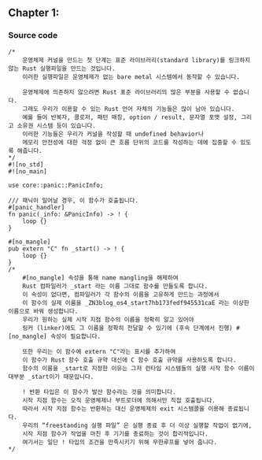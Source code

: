 ## Chapter 1:

### Source code

    /*
        운영체제 커널을 만드는 첫 단계는 표준 라이브러리(standard library)를 링크하지 않는 Rust 실행파일을 만드는 것입니다. 
        이러한 실행파일은 운영체제가 없는 bare metal 시스템에서 동작할 수 있습니다.

        운영체제에 의존하지 않으려면 Rust 표준 라이브러리의 많은 부분을 사용할 수 없습니다. 
        그래도 우리가 이용할 수 있는 Rust 언어 자체의 기능들은 많이 남아 있습니다. 
        예를 들어 반복자, 클로저, 패턴 매칭, option / result, 문자열 포맷 설정, 그리고 소유권 시스템 등이 있습니다. 
        이러한 기능들은 우리가 커널을 작성할 때 undefined behavior나 
        메모리 안전성에 대한 걱정 없이 큰 흐름 단위의 코드를 작성하는 데에 집중할 수 있도록 해줍니다.
    */
    #![no_std]
    #![no_main]

    use core::panic::PanicInfo;

    /// 패닉이 일어날 경우, 이 함수가 호출됩니다.
    #[panic_handler]
    fn panic(_info: &PanicInfo) -> ! {
        loop {}
    }

    #[no_mangle]
    pub extern "C" fn _start() -> ! {
        loop {}
    }
    /*
        #[no_mangle] 속성을 통해 name mangling을 해제하여 
        Rust 컴파일러가 _start 라는 이름 그대로 함수를 만들도록 합니다. 
        이 속성이 없다면, 컴파일러가 각 함수의 이름을 고유하게 만드는 과정에서 
        이 함수의 실제 이름을 _ZN3blog_os4_start7hb173fedf945531caE 라는 이상한 이름으로 바꿔 생성합니다. 
        우리가 원하는 실제 시작 지점 함수의 이름을 정확히 알고 있어야
        링커 (linker)에도 그 이름을 정확히 전달할 수 있기에 (후속 단계에서 진행) #[no_mangle] 속성이 필요합니다.

        또한 우리는 이 함수에 extern "C"라는 표시를 추가하여 
        이 함수가 Rust 함수 호출 규약 대신에 C 함수 호출 규약을 사용하도록 합니다. 
        함수의 이름을 _start로 지정한 이유는 그저 런타임 시스템들의 실행 시작 함수 이름이 대부분 _start이기 때문입니다.

        ! 반환 타입은 이 함수가 발산 함수라는 것을 의미합니다. 
        시작 지점 함수는 오직 운영체제나 부트로더에 의해서만 직접 호출됩니다.
        따라서 시작 지점 함수는 반환하는 대신 운영체제의 exit 시스템콜을 이용해 종료됩니다. 
        우리의 “freestanding 실행 파일” 은 실행 종료 후 더 이상 실행할 작업이 없기에, 
        시작 지점 함수가 작업을 마친 후 기기를 종료하는 것이 합리적입니다.
        여기서는 일단 ! 타입의 조건을 만족시키기 위해 무한루프를 넣어 줍니다.
    */
